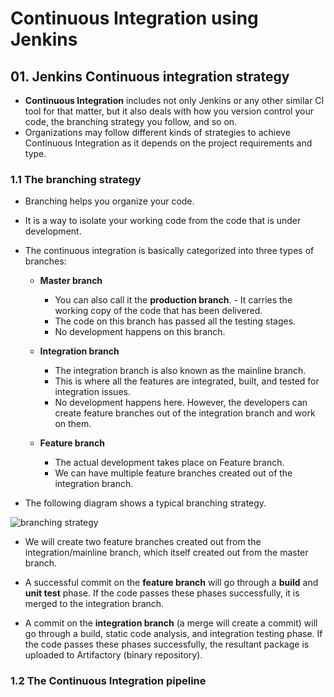 # Continuous Integration using Jenkins

## 01. Jenkins Continuous integration strategy

- **Continuous Integration** includes not only Jenkins or any other similar CI tool for that matter, but it also deals with how you version control your code, the branching strategy you follow, and so on.
- Organizations may follow different kinds of strategies to achieve Continuous Integration as it depends on the project requirements and type.

### 1.1 The branching strategy

- Branching helps you organize your code.
- It is a way to isolate your working code from the code that is under development.
- The continuous integration is basically categorized into three types of branches:

  - **Master branch**

    - You can also call it the **production branch**. - It carries the working copy of the code that has been delivered.
    - The code on this branch has passed all the testing stages.
    - No development happens on this branch.

  - **Integration branch**

    - The integration branch is also known as the mainline branch.
    - This is where all the features are integrated, built, and tested for integration issues.
    - No development happens here. However, the developers can create feature branches out of the integration branch and work on them.

  - **Feature branch**
    - The actual development takes place on Feature branch.
    - We can have multiple feature branches created out of the integration branch.

- The following diagram shows a typical branching strategy.

<img src="" alt="branching strategy"/>

- We will create two feature branches created out from the integration/mainline branch, which itself created out from the master branch.

- A successful commit on the **feature branch** will go through a **build** and **unit test** phase. If the code passes these phases successfully, it is merged to the integration branch.
- A commit on the **integration branch** (a merge will create a commit) will go through a build, static code analysis, and integration testing phase. If the code passes these phases successfully, the resultant package is uploaded to Artifactory (binary repository).

### 1.2 The Continuous Integration pipeline
